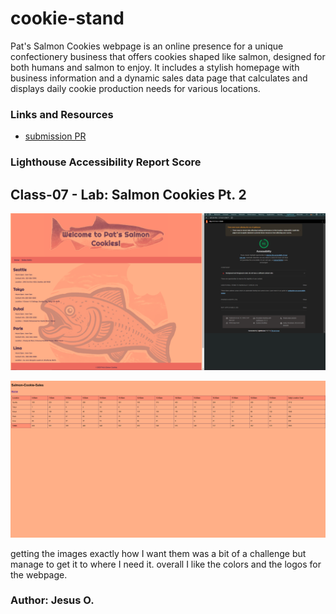 # cookie-stand

Pat's Salmon Cookies webpage is an online presence for a unique confectionery business that offers cookies shaped like salmon, designed for both humans and salmon to enjoy. It includes a stylish homepage with business information and a dynamic sales data page that calculates and displays daily cookie production needs for various locations.

### Links and Resources

* [submission PR](https://github.com/Jnez405/cookie-stand/tree/class07-TablesNStyle)

### Lighthouse Accessibility Report Score
## Class-07 - Lab: Salmon Cookies Pt. 2

![Home Page](https://raw.githubusercontent.com/Jnez405/cookie-stand/main/img/Screenshot-2024-06-12-210156.png)

![Sales Page](https://raw.githubusercontent.com/Jnez405/cookie-stand/main/img/Screenshot-2024-06-12-210512.png)

getting the images exactly how I want them was a bit of a challenge but manage to get it to where I need it. overall I like the colors and the logos for the webpage.

### Author: Jesus O.
